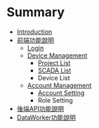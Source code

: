 # Summary

* [Introduction](README.md)
* [前端功能說明](frontend.md)
  * [Login](frontend/login.md)
  * [Device Management](frontend/device-management.md)
    * [Project List](frontend/device-management/project-list.md)
    * [SCADA List](frontend/device-management/scada-list.md)
    * Device List
  * [Account Management](frontend/account-management.md)
    * [Account Setting](frontend/account-management/account-setting.md)
    * Role Setting
* [後端API功能說明](backend.md)
* [DataWorker功能說明](dataworker.md)

